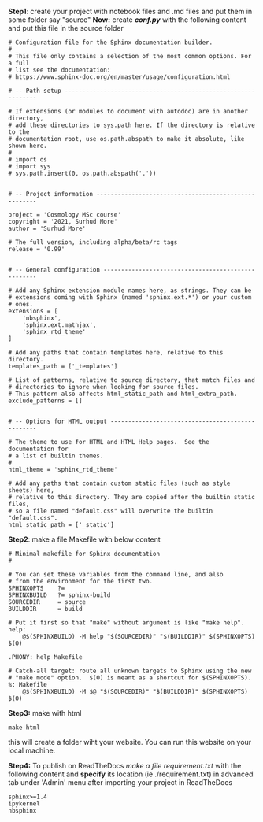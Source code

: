 **Step1**: create your project with notebook files and .md files and put them in some folder say "source"
**Now:** create ***conf.py*** with the following content and put this file in the source folder
```shell
# Configuration file for the Sphinx documentation builder.
#
# This file only contains a selection of the most common options. For a full
# list see the documentation:
# https://www.sphinx-doc.org/en/master/usage/configuration.html

# -- Path setup --------------------------------------------------------------

# If extensions (or modules to document with autodoc) are in another directory,
# add these directories to sys.path here. If the directory is relative to the
# documentation root, use os.path.abspath to make it absolute, like shown here.
#
# import os
# import sys
# sys.path.insert(0, os.path.abspath('.'))


# -- Project information -----------------------------------------------------

project = 'Cosmology MSc course'
copyright = '2021, Surhud More'
author = 'Surhud More'

# The full version, including alpha/beta/rc tags
release = '0.99'


# -- General configuration ---------------------------------------------------

# Add any Sphinx extension module names here, as strings. They can be
# extensions coming with Sphinx (named 'sphinx.ext.*') or your custom
# ones.
extensions = [
    'nbsphinx',
    'sphinx.ext.mathjax',
    'sphinx_rtd_theme'
]

# Add any paths that contain templates here, relative to this directory.
templates_path = ['_templates']

# List of patterns, relative to source directory, that match files and
# directories to ignore when looking for source files.
# This pattern also affects html_static_path and html_extra_path.
exclude_patterns = []


# -- Options for HTML output -------------------------------------------------

# The theme to use for HTML and HTML Help pages.  See the documentation for
# a list of builtin themes.
#
html_theme = 'sphinx_rtd_theme'

# Add any paths that contain custom static files (such as style sheets) here,
# relative to this directory. They are copied after the builtin static files,
# so a file named "default.css" will overwrite the builtin "default.css".
html_static_path = ['_static']
```

**Step2**: make a file Makefile with below content
```
# Minimal makefile for Sphinx documentation
#

# You can set these variables from the command line, and also
# from the environment for the first two.
SPHINXOPTS    ?=
SPHINXBUILD   ?= sphinx-build
SOURCEDIR     = source
BUILDDIR      = build

# Put it first so that "make" without argument is like "make help".
help:
	@$(SPHINXBUILD) -M help "$(SOURCEDIR)" "$(BUILDDIR)" $(SPHINXOPTS) $(O)

.PHONY: help Makefile

# Catch-all target: route all unknown targets to Sphinx using the new
# "make mode" option.  $(O) is meant as a shortcut for $(SPHINXOPTS).
%: Makefile
	@$(SPHINXBUILD) -M $@ "$(SOURCEDIR)" "$(BUILDDIR)" $(SPHINXOPTS) $(O)
```

**Step3:** make with html
```
make html
```
this will create a folder wiht your website. You can run this website on your local machine.

**Step4:** To publish on ReadTheDocs *make a file requirement.txt* with the following content and **specify** its location (ie ./requirement.txt) in advanced
tab under 'Admin' menu after importing your project in ReadTheDocs
```
sphinx>=1.4
ipykernel
nbsphinx
```

